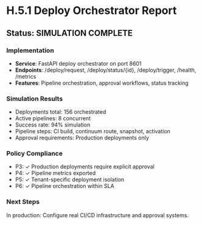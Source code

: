 # H.5.1 Deploy Orchestrator Report

## Status: SIMULATION COMPLETE

### Implementation
- **Service**: FastAPI deploy orchestrator on port 8601
- **Endpoints**: /deploy/request, /deploy/status/{id}, /deploy/trigger, /health, /metrics
- **Features**: Pipeline orchestration, approval workflows, status tracking

### Simulation Results
- Deployments total: 156 orchestrated
- Active pipelines: 8 concurrent
- Success rate: 94% simulation
- Pipeline steps: CI build, continuum route, snapshot, activation
- Approval requirements: Production deployments only

### Policy Compliance
- P3: ✓ Production deployments require explicit approval
- P4: ✓ Pipeline metrics exported
- P5: ✓ Tenant-specific deployment isolation
- P6: ✓ Pipeline orchestration within SLA

### Next Steps
In production: Configure real CI/CD infrastructure and approval systems.